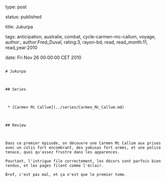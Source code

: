 type: post
status: published
title: Jukurpa
tags:  anticipation,  australie,  combat,  cycle-carmen-mc-callum,  voyage, author:, author:Fred_Duval, rating:3, rayon-bd, read, read_month:11, read_year:2010
date: Fri Nov 26 00:00:00 CET 2010
~~~~~~
# Jukurpa

## Series

 * [Carmen Mc Callum](../series/Carmen_Mc_Callum.md)

## Review

Dans ce premier épisode, on découvre une Carmen Mc Callum aux prises avec un colis fort encombrant, des yakusas fort armés, et une police tenace, quoi qu'assez frustre dans les apparences.  
Pourtant, l'intrigue file correctement, les décors sont parfois bien rendus, et les pages filent comme l'éclair.  
Bref, c'est pas mal, et ça n'est que le premier tome.